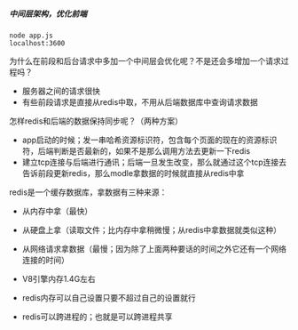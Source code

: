 ##### 中间层架构，优化前端


```shell
node app.js
localhost:3600
````
为什么在前段和后台请求中多加一个中间层会优化呢？不是还会多增加一个请求过程吗？
- 服务器之间的请求很快
- 有些前段请求是直接从redis中取，不用从后端数据库中查询请求数据

怎样redis和后端的数据保持同步呢？（两种方案）
- app启动的时候；发一串哈希资源标识符，包含每个页面的现在的资源标识符，后端判断是否最新的，如果不是那么调用方法去更新一下redis
- 建立tcp连接与后端进行通讯；后端一旦发生改变，那么就通过这个tcp连接去告诉前段更新redis，那么modle拿数据的时候就直接从redis中拿

redis是一个缓存数据库，拿数据有三种来源：
- 从内存中拿（最快）
- 从硬盘上拿（读取文件；比内存中拿稍微慢；从redis中拿数据就类似这种）
- 从网络请求拿数据（最慢；因为除了上面两种要话的时间之外它还有一个网络连接的时间）

- V8引擎内存1.4G左右
- redis内存可以自己设置只要不超过自己的设置就行
- redis可以跨进程的；也就是可以跨进程共享
